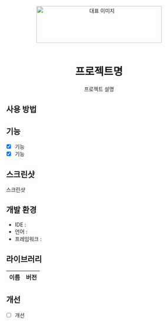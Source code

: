 <div align="center">
<img src="https://upload.wikimedia.org/wikipedia/commons/c/c2/GitHub_Invertocat_Logo.svg" alt="대표 이미지" width="340"  height="100" />
<br/ >
<br/ >

# 프로젝트명
프로젝트 설명
</div>

## 사용 방법

## 기능
- [x] 기능
- [x] 기능

## 스크린샷
스크린샷

## 개발 환경
 - IDE :
 - 언어 : 
 - 프레임워크 : 

## 라이브러리
| 이름   | 버전  |
|------|-----|

## 개선
- [ ] 개선
